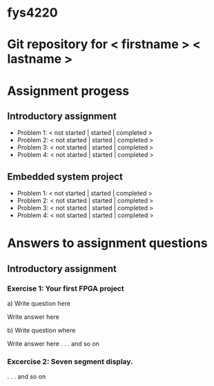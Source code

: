 # fys4220
# Git repository for < firstname > < lastname >

# Assignment progess

## Introductory assignment
 - Problem 1: < not started | started | completed >
 - Problem 2: < not started | started | completed >
 - Problem 3: < not started | started | completed >
 - Problem 4: < not started | started | completed >

## Embedded system project
 - Problem 1: < not started | started | completed >
 - Problem 2: < not started | started | completed >
 - Problem 3: < not started | started | completed >
 - Problem 4: < not started | started | completed >


 # Answers to assignment questions

 ## Introductory assignment

 ### Exercise 1: Your first FPGA project

 a) Write question here

 Write answer here

 b) Write question where

 Write answer here
 .
 .
 .
 and so on


 ### Excercise 2: Seven segment display.
 .
 .
 .
 and so on
 
